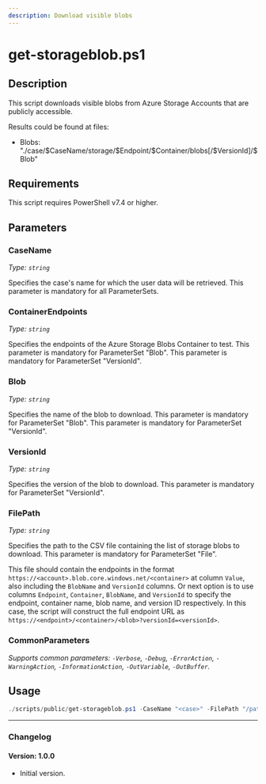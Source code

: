 ```yaml
---
description: Download visible blobs
---
```


# get-storageblob.ps1

## Description

This script downloads visible blobs from Azure Storage Accounts that
are publicly accessible.

Results could be found at files:

- Blobs: "./case/\$CaseName/storage/\$Endpoint/\$Container/blobs[/\$VersionId]/\$Blob"

## Requirements

This script requires PowerShell v7.4 or higher.

## Parameters

### CaseName

*Type: `string`*

Specifies the case's name for which the user data will be retrieved.
This parameter is mandatory for all ParameterSets.

### ContainerEndpoints

*Type: `string`*

Specifies the endpoints of the Azure Storage Blobs Container to test.
This parameter is mandatory for ParameterSet "Blob".
This parameter is mandatory for ParameterSet "VersionId".

### Blob

*Type: `string`*

Specifies the name of the blob to download.
This parameter is mandatory for ParameterSet "Blob".
This parameter is mandatory for ParameterSet "VersionId".

### VersionId

*Type: `string`*

Specifies the version of the blob to download.
This parameter is mandatory for ParameterSet "VersionId".

### FilePath

*Type: `string`*

Specifies the path to the CSV file containing the list of storage blobs
to download.
This parameter is mandatory for ParameterSet "File".

This file should contain the endpoints in the format `https://<account>.blob.core.windows.net/<container>` at column `Value`, also including the `BlobName` and `VersionId` columns.
Or next option is to use columns `Endpoint`, `Container`, `BlobName`, and `VersionId` to specify the endpoint, container name, blob name, and version ID respectively. In this case, the script will construct the full endpoint URL as `https://<endpoint>/<container>/<blob>?versionId=<versionId>`.

### CommonParameters

*Supports common parameters: `-Verbose`, `-Debug`, `-ErrorAction`, `-WarningAction`, `-InformationAction`, `-OutVariable`, `-OutBuffer`.*

## Usage

```powershell
./scripts/public/get-storageblob.ps1 -CaseName "<case>" -FilePath "/path/to/blobs.csv"
```

---

### Changelog

#### Version: 1.0.0

- Initial version.
